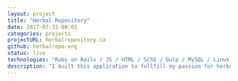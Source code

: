```yaml
---
layout: project
title: "Herbal Repository"
date: 2017-07-31 00:01
categories: projects
projectURL: herbalrepository.ca
github: herbalrepo-org
status: live
technologies: "Ruby on Rails / JS / HTML / SCSS / Gulp / MySQL / Linux / Ps / Ai"
description: "I built this application to fullfill my passion for herbal medicines. It’s a little informationally bare at the moment but is nonetheless an excellent example of my abilities beyond just the front-end."
---
```

